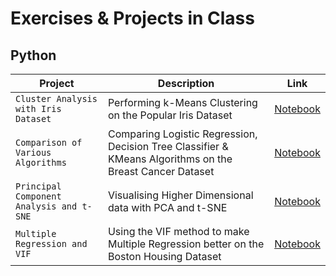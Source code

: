 # Exercises & Projects in Class

## Python
| Project | Description | Link |
| --- | --- | --- |
| `Cluster Analysis with Iris Dataset` | Performing k-Means Clustering on the Popular Iris Dataset | [Notebook](https://github.com/eshaansn/university/blob/master/Python/Cluster%20Analysis%20with%20Iris%20Dataset.ipynb) |
| `Comparison of Various Algorithms` | Comparing Logistic Regression, Decision Tree Classifier & KMeans Algorithms on the Breast Cancer Dataset | [Notebook](https://github.com/eshaansn/university/blob/master/Python/Comparison%20of%20Various%20Algorithms.ipynb)
| `Principal Component Analysis and t-SNE` | Visualising Higher Dimensional data with PCA and t-SNE | [Notebook](https://github.com/eshaansn/university/blob/master/Python/Principal%20Component%20Analysis%20and%20TSNE%20with%20Wine%20Data.ipynb) |
| `Multiple Regression and VIF` | Using the VIF method to make Multiple Regression better on the Boston Housing Dataset | [Notebook](https://github.com/eshaansn/university/blob/master/Python/VIF%20and%20Multiple%20Regrssion.ipynb)
